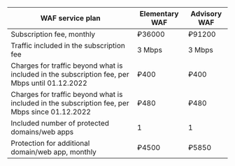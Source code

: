 | WAF service plan | Elementary WAF | Advisory WAF |
| --- | --- | --- |
| Subscription fee, monthly | ₽36000 | ₽91200 |
| Traffic included in the subscription fee | 3 Mbps | 3 Mbps |
| Charges for traffic beyond what is included in the subscription fee, per Mbps until 01.12.2022 | ₽400 | ₽400 |
| Charges for traffic beyond what is included in the subscription fee, per Mbps since 01.12.2022 | ₽480 | ₽480 |
| Included number of protected domains/web apps | 1 | 1 |
| Protection for additional domain/web app, monthly | ₽4500 | ₽5850 |
